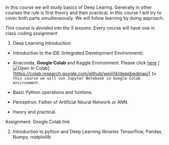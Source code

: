 
In this course we will study basics of Deep Learing. Generally in other courses the rule is first theory and then practical. In this course I will try to cover both parts simulteneously. We will follow learning by doing approach.

_This course is devided into the 5 lessons_: Every course will have one in class coding assignment 

1. Deep Learning Introduction:
- Introduction to the IDE (Integrated Development Environment):
* Anaconda, **Google Colab** and Kaggle Environment.
Please click [here](https://colab.research.google.com/drive/1Qq5bEuCC8kRjKMidPuakuGKD9vkGCgKy?usp=sharing)
[![Open In Colab](https://colab.research.google.com/assets/colab-badge.svg)](https://colab.research.google.com/github/weiji14/deepbedmap/]
`In this course we will use Jupyter Notebook in Google Colab environment. `

* Basic Python operations and funtions. 
- Perceptron: Father of Artificial Neural Network or ANN.
* theory and practical. 

Assignment: Google Colab link

2. Introduction to python and Deep Learning libraries
Tensorflow, Pandas, Numpy. matplotlib



